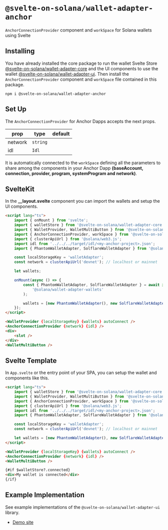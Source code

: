 # `@svelte-on-solana/wallet-adapter-anchor`

`AnchorConnectionProvider` component and `workSpace` for Solana wallets using Svelte

## Installing

You have already installed the core package to run the wallet Svelte Store [@svelte-on-solana/wallet-adapter-core](https://github.com/svelte-on-solana/wallet-adapter/blob/master/packages/core/README.md) and the UI components to use the wallet [@svelte-on-solana/wallet-adapter-ui](https://github.com/svelte-on-solana/wallet-adapter/blob/master/packages/ui/README.md/). Then install the `AnchorConnectionProvider` component and `workSpace` file contained in this package.

```shell
npm i @svelte-on-solana/wallet-adapter-anchor
```

## Set Up

The `AnchorConnectionProvider` for Anchor Dapps accepts the next props.

| prop    | type     | default |
| ------- | -------- | ------- |
| network | `string` |         |
| idl     | `Idl`    |         |

It is automatically connected to the `workSpace` defining all the parameters to share among the components in your Anchor Dapp **(baseAccount, connection, provider, program, systemProgram and network)**.

## SvelteKit

In the **\_\_layout.svelte** component you can import the wallets and setup the UI components.

```html
<script lang="ts">
	import { onMount } from 'svelte';
	import { walletStore } from '@svelte-on-solana/wallet-adapter-core';
	import { WalletProvider, WalletMultiButton } from '@svelte-on-solana/wallet-adapter-ui';
	import { AnchorConnectionProvider, workSpace } from '@svelte-on-solana/wallet-adapter-anchor';
	import { clusterApiUrl } from '@solana/web3.js';
	import idl from '../../../target/idl/<my-anchor-project>.json';
	import { PhantomWalletAdapter, SolflareWalletAdapter } from '@solana/wallet-adapter-wallets';

	const localStorageKey = 'walletAdapter';
	const network = clusterApiUrl('devnet'); // localhost or mainnet

	let wallets;

	onMount(async () => {
		const { PhantomWalletAdapter, SolflareWalletAdapter } = await import(
			'@solana/wallet-adapter-wallets'
		);

		wallets = [new PhantomWalletAdapter(), new SolflareWalletAdapter()];
	});
</script>

<WalletProvider {localStorageKey} {wallets} autoConnect />
<AnchorConnectionProvider {network} {idl} />
<div>
	<slot />
</div>
<WalletMultiButton />
```

## Svelte Template

In `App.svelte` or the entry point of your SPA, you can setup the wallet and components like this.

```html
<script lang="ts">
	import { walletStore } from '@svelte-on-solana/wallet-adapter-core';
	import { WalletProvider, WalletMultiButton } from '@svelte-on-solana/wallet-adapter-ui';
	import { AnchorConnectionProvider, workSpace } from '@svelte-on-solana/wallet-adapter-anchor';
	import { clusterApiUrl } from '@solana/web3.js';
	import idl from '../../../target/idl/<my-anchor-project>.json';
	import { PhantomWalletAdapter, SolflareWalletAdapter } from '@solana/wallet-adapter-wallets';

	const localStorageKey = 'walletAdapter';
	const network = clusterApiUrl('devnet'); // localhost or mainnet

	let wallets = [new PhantomWalletAdapter(), new SolflareWalletAdapter()];
</script>

<WalletProvider {localStorageKey} {wallets} autoConnect />
<AnchorConnectionProvider {network} {idl} />
<WalletMultiButton />

{#if $walletStore?.connected}
<div>My wallet is connected</div>
{/if}
```

## Example Implementation

See example implementations of the `@svelte-on-solana/wallet-adapter-ui` library.

-   [Demo site][1]

[1]: https://github.com/silvestrevivo/solana-svelte-counter/tree/master/app
